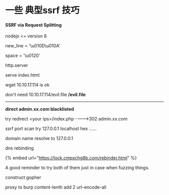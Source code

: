 # 一些 典型ssrf 技巧

#### SSRF via Request Splitting <a href="the-vulnerability-ssrf-via-request-splitting" id="the-vulnerability-ssrf-via-request-splitting"></a>

nodejs <= version 8

new\_line = '\u010D\u010A'&#x20;

space = '\u0120'



http.server

serve index.html

wget 10.10.17.114  is ok&#x20;

don't need 10.10.17.114/evil.file     **/evil.file**

****

**direct admin.xx.com   blacklisted**

try redirect       \<your ips>/index.php   ---->302         admin.xx.com   &#x20;



ssrf port scan   try 127.0.0.1 localhost hex ......

domain name resolve to 127.0.0.1

dns rebinding

{% embed url="https://lock.cmpxchg8b.com/rebinder.html" %}

A good reminder to try both of them just in case when fuzzing things.



construct gopher

proxy to burp  content-lenth add 2     url-encode-all



